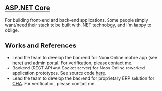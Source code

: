 ## [ASP.NET Core](https://docs.microsoft.com/en-us/aspnet/core/?view=aspnetcore-5.0)

For building front-end and back-end applications. Some people simply want/need their stack to be built with .NET technology, and I'm happy to oblige.

## Works and References

- Lead the team to develop the backend for Noon Online mobile app (see [here](https://play.google.com/store/apps/details?id=com.app.training24.noon)) and admin portal. For verification, please contact me.
- Backend (REST API and Socket server) for Noon Online reworked application prototypes. See source code [here](https://gitlab.com/rahimy.hamza/noon-trunk).
- Lead the team to develop the backend for proprietary ERP solution for [CHA](https://cha-net.org/index.php?lang=en). For verification, please contact me.
